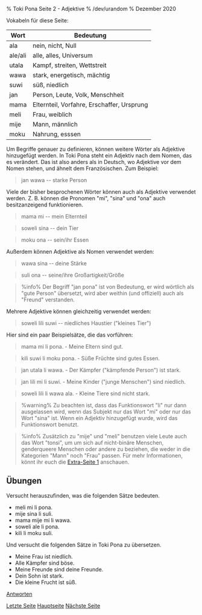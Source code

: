 % Toki Pona Seite 2 - Adjektive
% /dev/urandom
% Dezember 2020

Vokabeln für diese Seite:

| Wort    | Bedeutung                                  |
|---------|--------------------------------------------|
| ala     | nein, nicht, Null                          |
| ale/ali | alle, alles, Universum                     |
| utala   | Kampf, streiten, Wettstreit                |
| wawa    | stark, energetisch, mächtig                |
| suwi    | süß, niedlich                              |
| jan     | Person, Leute, Volk, Menschheit            |
| mama    | Elternteil, Vorfahre, Erschaffer, Ursprung |
| meli    | Frau, weiblich                             |
| mije    | Mann, männlich                             |
| moku    | Nahrung, esssen                            |

Um Begriffe genauer zu definieren, können weitere Wörter als Adjektive hinzugefügt 
werden. In Toki Pona steht ein Adjektiv nach dem Nomen, das es verändert. Das ist 
also anders als in Deutsch, wo Adjektive vor dem Nomen stehen, und ähnelt dem 
Französischen. Zum Beispiel:

> jan wawa -- starke Person

Viele der bisher besprochenen Wörter können auch als Adjektive verwendet werden. Z. B. 
können die Pronomen "mi", "sina" und "ona" auch besitzanzeigend funktionieren.

> mama mi -- mein Elternteil

> soweli sina -- dein Tier

> moku ona -- sein/ihr Essen

Außerdem können Adjektive als Nomen verwendet werden:

> wawa sina -- deine Stärke

> suli ona -- seine/ihre Großartigkeit/Größe

> %info%
> Der Begriff "jan pona" ist von Bedeutung, er wird wörtlich als "gute Person" 
> übersetzt, wird aber weithin (und offiziell) auch als "Freund" verstanden.

Mehrere Adjektive können gleichzeitig verwendet werden:

> soweli lili suwi -- niedliches Haustier ("kleines Tier")

Hier sind ein paar Beispielsätze, die das vorführen:

> mama mi li pona. - Meine Eltern sind gut.

> kili suwi li moku pona. - Süße Früchte sind gutes Essen.

> jan utala li wawa. - Der Kämpfer ("kämpfende Person") ist stark.

> jan lili mi li suwi. - Meine Kinder ("junge Menschen") sind niedlich.

> soweli lili li wawa ala. - Kleine Tiere sind nicht stark.

> %warning%
> Zu beachten ist, dass das Funktionswort "li" nur dann ausgelassen wird, wenn 
> das Subjekt nur das Wort "mi" oder nur das Wort "sina" ist. Wenn ein Adjektiv 
> hinzugefügt wurde, wird das Funktionswort benutzt.

> %info%
> Zusätzlich zu "mije" und "meli" benutzen viele Leute auch das Wort "tonsi", 
> um um sich auf nicht-binäre Menschen, genderqueere Menschen oder andere zu 
> beziehen, die weder in die Kategorien "Mann" noch "Frau" passen. Für mehr 
> Informationen, könnt ihr euch die [Extra-Seite 1](de_x1.html) anschauen.

## Übungen

Versucht herauszufinden, was die folgenden Sätze bedeuten.

* meli mi li pona.
* mije sina li suli.
* mama mije mi li wawa.
* soweli ale li pona.
* kili li moku suli.

Und versucht die folgenden Sätze in Toki Pona zu übersetzen.

* Meine Frau ist niedlich.
* Alle Kämpfer sind böse.
* Meine Freunde sind deine Freunde.
* Dein Sohn ist stark.
* Die kleine Frucht ist süß.

[Antworten](de_answers.html#p2)

[Letzte Seite](de_1.html) [Hauptseite](de_index.html) [Nächste Seite](de_3.html)

